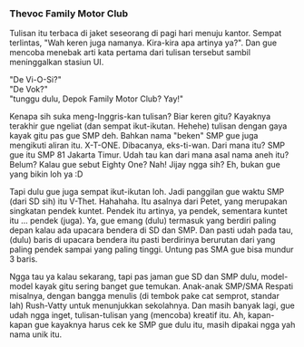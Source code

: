 ### Thevoc Family Motor Club

Tulisan itu terbaca di jaket seseorang di pagi hari menuju kantor. Sempat terlintas, "Wah keren juga namanya. Kira-kira apa artinya ya?". Dan gue mencoba menebak arti kata pertama dari tulisan tersebut sambil meninggalkan stasiun UI.

"De Vi-O-Si?"  
"De Vok?"  
"tunggu dulu, Depok Family Motor Club? Yay!"

Kenapa sih suka meng-Inggris-kan tulisan? Biar keren gitu? Kayaknya terakhir gue ngeliat (dan sempat ikut-ikutan. Hehehe) tulisan dengan gaya kayak gitu pas gue SMP deh. Bahkan nama "beken" SMP gue juga mengikuti aliran itu. X-T-ONE. Dibacanya, eks-ti-wan. Dari mana itu? SMP gue itu SMP 81 Jakarta Timur. Udah tau kan dari mana asal nama aneh itu? Belum? Kalau gue sebut Eighty One? Nah! Jijay ngga sih? Eh, bukan gue yang bikin loh ya :D

Tapi dulu gue juga sempat ikut-ikutan loh. Jadi panggilan gue waktu SMP (dari SD sih) itu V-Thet. Hahahaha. Itu asalnya dari Petet, yang merupakan singkatan pendek kuntet. Pendek itu artinya, ya pendek, sementara kuntet itu ... pendek (juga). Ya, gue emang (dulu) termasuk yang berdiri paling depan kalau ada upacara bendera di SD dan SMP. Dan pasti udah pada tau, (dulu) baris di upacara bendera itu pasti berdirinya berurutan dari yang paling pendek sampai yang paling tinggi. Untung pas SMA gue bisa mundur 3 baris.

Ngga tau ya kalau sekarang, tapi pas jaman gue SD dan SMP dulu, model-model kayak gitu sering banget gue temukan. Anak-anak SMP/SMA Respati misalnya, dengan bangga menulis (di tembok pake cat semprot, standar lah) Rush-Vatty untuk menunjukkan sekolahnya. Dan masih banyak lagi, gue udah ngga inget, tulisan-tulisan yang (mencoba) kreatif itu. Ah, kapan-kapan gue kayaknya harus cek ke SMP gue dulu itu, masih dipakai ngga yah nama unik itu.

<!-- {"time": "2007-06-19 00:30:02", "title": "Thevoc Family Motor Club"} -->
